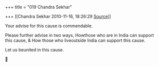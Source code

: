 +++
title = "019 Chandra Sekhar"

+++
[[Chandra Sekhar	2010-11-16, 18:26:29 [Source](https://groups.google.com/g/bvparishat/c/MPZwUsWodzo)]]



Your advise for this cause is commendable.

Please further advise in two ways, Howthose who are in India can support this cause, & How those who liveoutside India can support this cause.

Let us beunited in this cause.  
  



